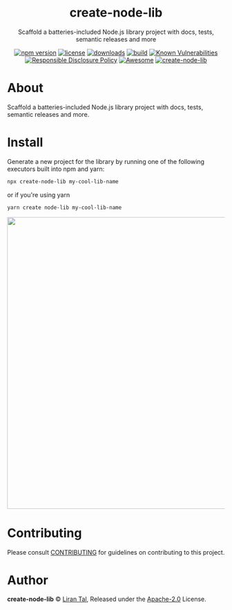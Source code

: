 <p align="center"><h1 align="center">
  create-node-lib
</h1>

<p align="center">
  Scaffold a batteries-included Node.js library project with docs, tests, semantic releases and more
</p>

<p align="center">
  <a href="https://www.npmjs.org/package/create-node-lib"><img src="https://badgen.net/npm/v/create-node-lib"alt="npm version"/></a>
  <a href="https://www.npmjs.org/package/create-node-lib"><img src="https://badgen.net/npm/license/create-node-lib"alt="license"/></a>
  <a href="https://www.npmjs.org/package/create-node-lib"><img src="https://badgen.net/npm/dt/create-node-lib"alt="downloads"/></a>
  <a href="https://travis-ci.org/lirantal/create-node-lib"><img src="https://badgen.net/travis/lirantal/create-node-lib" alt="build"/></a>
  <a href="https://snyk.io/test/github/lirantal/create-node-lib"><img src="https://snyk.io/test/github/lirantal/create-node-lib/badge.svg" alt="Known Vulnerabilities"/></a>
  <a href="./SECURITY.md"><img src="https://img.shields.io/badge/Security-Responsible%20Disclosure-yellow.svg" alt="Responsible Disclosure Policy" /></a>
  <a href="https://github.com/saojs/awesome-sao"><img src="https://cdn.rawgit.com/sindresorhus/awesome/d7305f38d29fed78fa85652e3a63e154dd8e8829/media/badge.svg" alt="Awesome"/></a>
  <a href="https://snyk.io/advisor/npm-package/create-node-lib"><img src="https://snyk.io/advisor/npm-package/create-node-lib/badge.svg" alt="create-node-lib"></a>
</p>

# About

Scaffold a batteries-included Node.js library project with docs, tests, semantic releases and more.

# Install

Generate a new project for the library by running one of the following executors built into npm and yarn:

```bash
npx create-node-lib my-cool-lib-name
```

or if you're using yarn

```bash
yarn create node-lib my-cool-lib-name
```

<img width="675" src="https://user-images.githubusercontent.com/316371/51207479-91a39280-1913-11e9-9527-1b77bf0abb54.png">

# Contributing

Please consult [CONTRIBUTING](./CONTRIBUTING.md) for guidelines on contributing to this project.

# Author

**create-node-lib** © [Liran Tal](https://github.com/lirantal), Released under the [Apache-2.0](./LICENSE) License.
